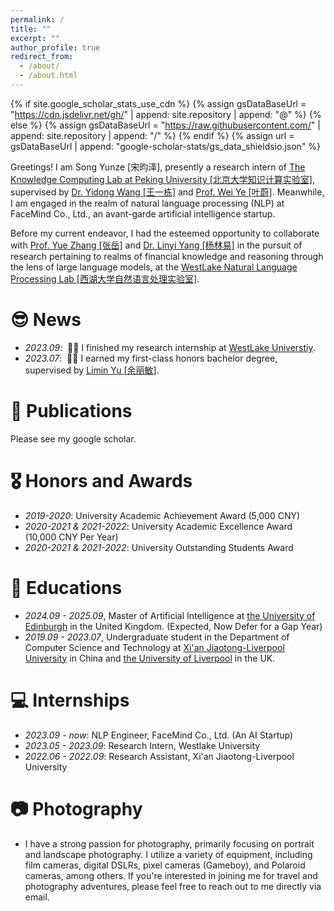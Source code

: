```yaml
---
permalink: /
title: ""
excerpt: ""
author_profile: true
redirect_from: 
  - /about/
  - /about.html
---
```


{% if site.google_scholar_stats_use_cdn %}
{% assign gsDataBaseUrl = "https://cdn.jsdelivr.net/gh/" | append: site.repository | append: "@" %}
{% else %}
{% assign gsDataBaseUrl = "https://raw.githubusercontent.com/" | append: site.repository | append: "/" %}
{% endif %}
{% assign url = gsDataBaseUrl | append: "google-scholar-stats/gs_data_shieldsio.json" %}

<span class='anchor' id='about-me'></span>

Greetings! I am Song Yunze [宋昀泽], presently a research intern of <a href='https://se.pku.edu.cn/kcl/'>The Knowledge Computing Lab at Peking University [北京大学知识计算实验室]</a>, supervised by <a href='https://qianlanwyd.github.io/'>Dr. Yidong Wang [王一栋]</a> and <a href='https://se.pku.edu.cn/kcg/weiye/'> Prof. Wei Ye [叶蔚]</a>. Meanwhile, I am engaged in the realm of natural language processing (NLP) at FaceMind Co., Ltd., an avant-garde artificial intelligence startup.

Before my current endeavor, I had the esteemed opportunity to collaborate with <a href='https://frcchang.github.io/'>Prof. Yue Zhang [张岳]</a> and <a href='https://www.linyi-yang.me/'>Dr. Linyi Yang [杨林易]</a> in the pursuit of research pertaining to realms of financial knowledge and reasoning through the lens of large language models, at the <a href='https://westlake-nlp.github.io/'>WestLake Natural Language Processing Lab [西湖大学自然语言处理实验室]</a>.

# 😎 News
- *2023.09*: &nbsp;🎉🎉 I finished my research internship at  <a href='https://www.westlake.edu.cn/'>WestLake Universtiy</a>.
- *2023.07*: &nbsp;🎉🎉 I earned my first-class honors bachelor degree, supervised by <a href='https://www.xjtlu.edu.cn/en/departments/academicdepartments/communications-and-networking/staff/limin-yu'>Limin Yu [余丽敏]</a>.

# 📝 Publications 
Please see my google scholar.

# 🎖 Honors and Awards
- *2019-2020*: University Academic Achievement Award (5,000 CNY) 
- *2020-2021 & 2021-2022*: University Academic Excellence Award (10,000 CNY Per Year) 
- *2020-2021 & 2021-2022*: University Outstanding Students Award 

# 📖 Educations
- *2024.09 - 2025.09*, Master of Artificial Intelligence at <a href='https://www.ed.ac.uk/'>the University of Edinburgh</a> in the United Kingdom. (Expected, Now Defer for a Gap Year)
- *2019.09 - 2023.07*, Undergraduate student in the Department of Computer Science and Technology at <a href='https://www.xjtlu.edu.cn/zh'>Xi'an Jiaotong-Liverpool University</a> in China and <a href='https://www.liverpool.ac.uk/'> the University of Liverpool</a> in the UK.

# 💻 Internships
- *2023.09 - now*: NLP Engineer, FaceMind Co., Ltd. (An AI Startup)
- *2023.05 - 2023.09*: Research Intern, Westlake University
- *2022.06 - 2022.09*: Research Assistant, Xi'an Jiaotong-Liverpool University

# 📷 Photography
- I have a strong passion for photography, primarily focusing on portrait and landscape photography. I utilize a variety of equipment, including film cameras, digital DSLRs, pixel cameras (Gameboy), and Polaroid cameras, among others. If you're interested in joining me for travel and photography adventures, please feel free to reach out to me directly via email.
